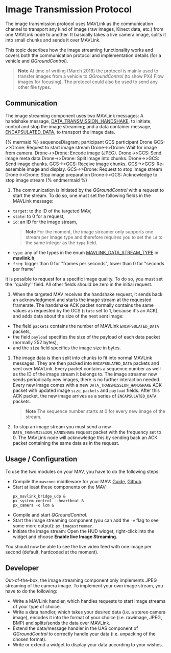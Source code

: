 # Image Transmission Protocol

The image transmission protocol uses MAVLink as the communication channel to transport any kind of image (raw images, Kinect data, etc.) from one MAVLink node to another. It basically takes a live camera image, splits it into small chunks and sends it over MAVLink.  

This topic describes how the image streaming functionality works and covers both the communication protocol and implementation details (for a vehicle and *QGroundControl*).

> **Note** At time of writing (March 2018) the protocol is mainly used to transfer images from a vehicle to *QGroundControl* (to show PX4 Flow images for focusing). The protocol could also be used to send any other file types.


## Communication

The image streaming component uses two MAVLink messages: A handshake message, [DATA_TRANSMISSION_HANDSHAKE](../messages/common.md#DATA_TRANSMISSION_HANDSHAKE), to initiate, control and stop the image streaming; and a data container message, [ENCAPSULATED_DATA](../messages/common.md#ENCAPSULATED_DATA), to transport the image data.

{% mermaid %}
sequenceDiagram;
    participant GCS
    participant Drone
    GCS->>Drone: Request to start image stream
    Drone->>Drone: Wait for image from camera. 
    Drone->>Drone: Encode image (JPEG).
    Drone->>GCS: Send image meta data
    Drone->>Drone: Split image into chunks.
    Drone->>GCS: Send image chunks.
    GCS->>GCS: Receive image chunks.
    GCS->>GCS: Re-assemble image and display.
    GCS->>Drone: Request to stop image stream
    Drone->>Drone: Stop image preparation
    Drone->>GCS: Acknowledge to stop image stream
{% endmermaid %}


1. The communication is initiated by the *QGroundControl* with a request to start the stream. To do so, one must set the following fields in the MAVLink message:
  * `target`: to the ID of the targeted MAV,
  * `state`: to 0 for a request,
  * `id`: an ID for the image stream, 
    > **Note** For the moment, the image streamer only supports one stream per image type and therefore requires you to set the `id` to the same integer as the `type` field.
  * `type`: any of the types in the enum [MAVLINK_DATA_STREAM_TYPE](../messages/common.md#MAVLINK_DATA_STREAM_TYPE) in **mavlink.h**,
  * `freq`: bigger than 0 for "frames per seconds", lower than 0 for "seconds per frame"

It is possible to request for a specific image quality. To do so, you must set the ''quality'' field. All other fields should be zero in the initial request.

1. When the targeted MAV receives the handshake request, it sends back an acknowledgment and starts the image stream at the requested framerate. The handshake ACK packet normally contains the same values as requested by the GCS (`state` set to 1, because it's an ACK), and adds data about the size of the next sent image:
  * The field `packets` contains the number of MAVLink `ENCAPSULATED_DATA` packets,
  * the field `payload` specifies the size of the payload of each data packet (normally 252 bytes),
  * and the `size` field specifies the image size in bytes.

1. The image data is then split into chunks to fit into normal MAVLink messages. They are then packed into `ENCAPSULATED_DATA` packets and sent over MAVLink. Every packet contains a sequence number as well as the ID of the image stream it belongs to. The image streamer now sends periodically new images, there is no further interaction needed. Every new image comes with a new `DATA_TRANSMISSION_HANDSHAKE` ACK packet with updated image `size`, `packets` and `payload` fields. After this ACK packet, the new image arrives as a series of `ENCAPSULATED_DATA` packets.
   > **Note** The sequence number starts at 0 for every new image of the stream.

1. To stop an image stream you must send a new `DATA_TRANSMISSION_HANDSHAKE` request packet with the frequency set to 0. The MAVLink node will acknowledge this by sending back an ACK packet containing the same data as in the request.



## Usage / Configuration
To use the two modules on your MAV, you have to do the following steps:

- Compile the `mavconn` middleware for your MAV: [Guide](https://www.pixhawk.org/wiki/software/mavconn/start), [Github](https://github.com/pixhawk/mavconn).
- Start at least these components on the MAV: 
  ```
  px_mavlink_bridge_udp &
  px_system_control --heartbeat &
  px_camera -o lcm &
  ```
- Compile and start *QGroundControl*.
- Start the image streaming component (you can add the `-v` flag to see some more output): `px_imagestreamer`.
- Initiate the image stream: Open the HUD widget, right-click into the widget and choose **Enable live Image Streaming**.

You should now be able to see the live video feed with one image per second (default, hardcoded at the moment).


## Developer 

Out-of-the-box, the image streaming component only implements JPEG streaming of the camera image. To implement your own image stream, you have to do the following:

* Write a MAVLink handler, which handles requests to start image streams of your type of choice.
* Write a data handler, which takes your desired data (i.e. a stereo camera image), encodes it into the format of your choice (i.e. rawimage, JPEG, BMP) and splits/sends the data over MAVLink.
* Extend the data/message handler in the UAS component of *QGroundControl* to correctly handle your data (i.e. unpacking of the chosen format).
* Write or extend a widget to display your data according to your wishes.